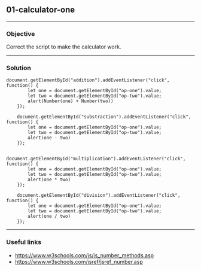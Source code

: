 ## 01-calculator-one

---
### Objective
Correct the script to make the calculator work.

---
### Solution
````
document.getElementById("addition").addEventListener("click", function() {
        let one = document.getElementById("op-one").value;
        let two = document.getElementById("op-two").value;
        alert(Number(one) + Number(two))
    });

    document.getElementById("substraction").addEventListener("click", function() {
        let one = document.getElementById("op-one").value;
        let two = document.getElementById("op-two").value;
        alert(one - two)
    });

    document.getElementById("multiplication").addEventListener("click", function() {
        let one = document.getElementById("op-one").value;
        let two = document.getElementById("op-two").value;
        alert(one * two)
    });

    document.getElementById("division").addEventListener("click", function() {
        let one = document.getElementById("op-one").value;
        let two = document.getElementById("op-two").value;
        alert(one / two)
    });
````
---
### Useful links
* https://www.w3schools.com/js/js_number_methods.asp
* https://www.w3schools.com/jsref/jsref_number.asp